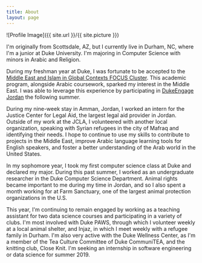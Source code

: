 ```yaml
---
title: About
layout: page
---
```

![Profile Image]({{ site.url }}/{{ site.picture }})

<p> I'm originally from Scottsdale, AZ, but I currently live in Durham, NC, where I'm a junior at Duke University. I'm majoring in Computer Science with minors in Arabic and Religion.

<p> During my freshman year at Duke, I was fortunate to be accepted to the <a href = "https://focus.duke.edu/clusters-courses/middle-east-islam-global-contexts"> Middle East and Islam in Global Contexts FOCUS Cluster</a>. This academic program, alongside Arabic coursework, sparked my interest in the Middle East. I was able to leverage this experience by participating in <a href = "https://dukeengage.duke.edu/program/jordan/"> DukeEngage Jordan</a> the following summer.

<p> During my nine-week stay in Amman, Jordan, I worked an intern for the Justice Center for Legal Aid, the largest legal aid provider in Jordan. Outside of my work at the JCLA, I volunteered with another local organization, speaking with Syrian refugees in the city of Mafraq and identifying their needs. I hope to continue to use my skills to contribute to projects in the Middle East, improve Arabic language learning tools for English speakers, and foster a better understanding of the Arab world in the United States.</p>

<p> In my sophomore year, I took my first computer science class at Duke and declared my major. During this past summer, I worked as an undergraduate researcher in the Duke Computer Science Department. Animal rights became important to me during my time in Jordan, and so I also spent a month working for at Farm Sanctuary, one of the largest animal protection organizations in the U.S.

<p> This year, I'm continuing to remain engaged by working as a teaching assistant for two data science courses and participating in a variety of clubs. I'm most involved with Duke PAWS, through which I volunteer weekly at a local animal shelter, and Injaz, in which I meet weekly with a refugee family in Durham. I'm also very active with the Duke Wellness Center, as I'm a member of the Tea Culture Committee of Duke CommuniTEA, and the knitting club, Close Knit. I'm seeking an internship in software engineering or data science for summer 2019.
